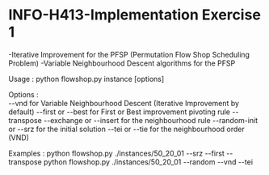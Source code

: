 # INFO-H413-Implementation Exercise 1

-Iterative Improvement for the PFSP (Permutation Flow Shop Scheduling Problem)
-Variable Neighbourhood Descent algorithms for the PFSP

Usage : python flowshop.py instance [options]

Options :  
--vnd for Variable Neighbourhood Descent (Iterative Improvement by default)
--first or --best for First or Best improvement pivoting rule
--transpose --exchange or --insert for the neighbourhood rule
--random-init or --srz for the initial solution
--tei or --tie for the neighbourhood order (VND)

Examples :
python flowshop.py ./instances/50_20_01 --srz --first --transpose
python flowshop.py ./instances/50_20_01 --random --vnd --tei
